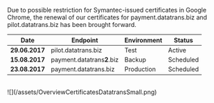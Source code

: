 Due to possible restriction for Symantec-issued certificates in Google Chrome, the renewal of our certificates for payment.datatrans.biz and pilot.datatrans.biz has been brought forward. 

Date | Endpoint | Environment | Status
--- | --- | --- | ---
**29.06.2017** | pilot.datatrans.biz | Test | Active
**15.08.2017** | payment.datatrans**2**.biz | Backup | Scheduled
**23.08.2017** | payment.datatrans.biz | Production | Scheduled
<br/>
![](/assets/OverviewCertificatesDatatransSmall.png)
